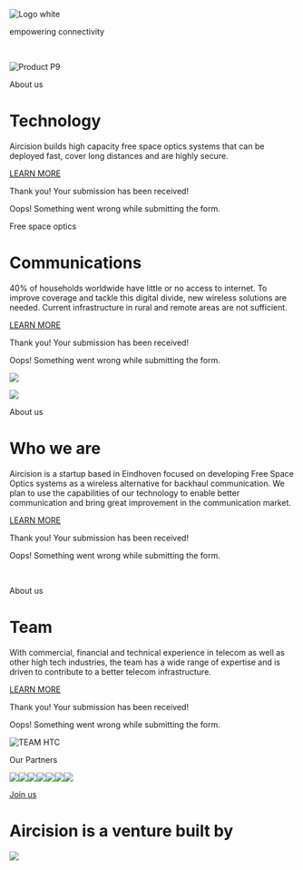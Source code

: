 ![Logo white](https://cdn.prod.website-files.com/5cf4e0f5ee1b520c329d0c73/5dde529dea47032b4bfe30b9_Aircision_logo_v2-white%20copy.png)

empowering connectivity

‍

![Product P9](https://cdn.prod.website-files.com/5cf4e0f5ee1b520c329d0c73/624eb9d9e5490ba72232f0e3_IMG_5351.jpeg)

About us

# Technology

Aircision builds high capacity free space optics systems that can be deployed fast, cover long distances and are highly secure.

[LEARN MORE](https://www.aircision.com/unique-technology)

Thank you! Your submission has been received!

Oops! Something went wrong while submitting the form.

Free space optics

# Communications

40% of households worldwide have little or no access to internet. To improve coverage and tackle this digital divide, new wireless solutions are needed. Current infrastructure in rural and remote areas are not sufficient.

[LEARN MORE](https://www.aircision.com/use-cases)

Thank you! Your submission has been received!

Oops! Something went wrong while submitting the form.

![](https://cdn.prod.website-files.com/5cf4e0f5ee1b520c329d0c73/624ff27d62158335d3010189_Rural_Right.png)

![](https://cdn.prod.website-files.com/5cf4e0f5ee1b520c329d0c73/624ff3d6f943c269c0365c1a_htc%20strip.jpeg)

About us

# Who we are

Aircision is a startup based in Eindhoven focused on developing Free Space Optics systems as a wireless alternative for backhaul communication. We plan to use the capabilities of our technology to enable better communication and bring great improvement in the communication market.

[LEARN MORE](https://www.aircision.com/about)

Thank you! Your submission has been received!

Oops! Something went wrong while submitting the form.

‍

About us

# Team

With commercial, financial and technical experience in telecom as well as other high tech industries, the team has a wide range of expertise and is driven to contribute to a better telecom infrastructure.

[LEARN MORE](https://www.aircision.com/about)

Thank you! Your submission has been received!

Oops! Something went wrong while submitting the form.

![TEAM HTC](https://cdn.prod.website-files.com/5cf4e0f5ee1b520c329d0c73/5fb4c8232d0e046b649a7d6b_C806C0CB-9307-4C47-9AAD-AE096B989C1D.jpeg)

Our Partners

![](https://cdn.prod.website-files.com/5cf4e0f5ee1b520c329d0c73/5fb4ca8c576374f1da52c4a2_Allinq.png)![](https://cdn.prod.website-files.com/5cf4e0f5ee1b520c329d0c73/5fb4ca8c774cf4bcd9dd5882_tno-1.png)![](https://cdn.prod.website-files.com/5cf4e0f5ee1b520c329d0c73/5cf8c97b99b2c49bdbaf4b5d_Delft-University-of-Technology-logo-e1473195337556.png)![](https://cdn.prod.website-files.com/5cf4e0f5ee1b520c329d0c73/5fb4d1e3349b4810be25c0be_delta-logo-2.png)![](https://cdn.prod.website-files.com/5cf4e0f5ee1b520c329d0c73/6006ad52d6e8fb3d9c072fb6_Metropool-Regio-Eindhoven-vector-2.png)![](https://cdn.prod.website-files.com/5cf4e0f5ee1b520c329d0c73/5d36fbe38c352b5d5368d037_blank.png)![](https://cdn.prod.website-files.com/5cf4e0f5ee1b520c329d0c73/5d078fe4a75f86e79ae8225a_ESA%20Logo_Color.png)

[Join us](https://www.aircision.com/join-us)

# Aircision is a venture built by

![](https://cdn.prod.website-files.com/5cf4e0f5ee1b520c329d0c73/5fb4cd27cfbf39128c0b83c3_HTXL_logo_RED.png)